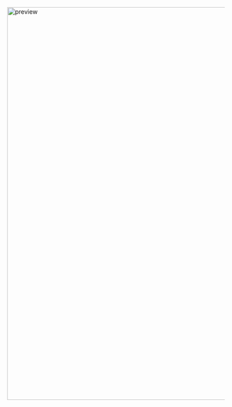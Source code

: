 <img width="1873" height="908" alt="preview" src="https://github.com/user-attachments/assets/8a0ed642-898d-4d6a-9d44-b45853024150" />
